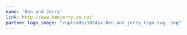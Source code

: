 ```yaml
---
name: 'Ben and Jerry'
link: http://www.benjerry.co.nz/
partner_logo_image: "/uploads/1024px-Ben_and_jerry_logo.svg_.png"
---
```

